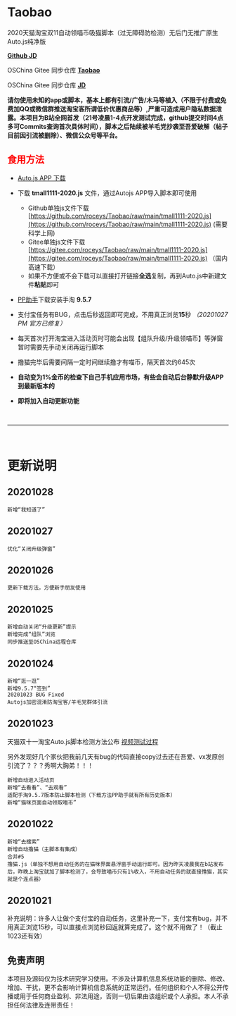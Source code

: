 # Taobao
2020天猫淘宝双11自动领喵币吸猫脚本（过无障碍防检测）无后门无推广原生Auto.js纯净版

[**Github JD**](https://github.com/roceys/JD)

OSChina Gitee 同步仓库 [**Taobao**](https://gitee.com/roceys/Taobao)

OSChina Gitee 同步仓库 [**JD**](https://gitee.com/roceys/JD)

**请勿使用未知的app或脚本，基本上都有引流/广告/木马等植入（不限于付费或免费加QQ或微信群推送淘宝客所谓低价优惠商品等）,严重可造成用户隐私数据泄露。本项目为B站全网首发（21号凌晨1-4点开发测试完成，github提交时间4点多可Commits查询首次具体时间），脚本之后陆续被羊毛党抄袭至吾爱破解（帖子目前因引流被删除）、微信公众号等平台。**

## <font color="red">食用方法</font>
- [Auto.js APP 下载](https://github.com/github-h/Auto.js/releases/tag/V4.1.1.Alpha2)

- 下载 **tmall1111-2020.js** 文件，通过Autojs APP导入脚本即可使用
    - Github单独js文件下载[https://github.com/roceys/Taobao/raw/main/tmall1111-2020.js](https://github.com/roceys/Taobao/raw/main/tmall1111-2020.js) (需要科学上网)
    - Gitee单独js文件下载[https://gitee.com/roceys/Taobao/raw/main/tmall1111-2020.js](https://gitee.com/roceys/Taobao/raw/main/tmall1111-2020.js) （国内高速下载） 
    - 如果不方便或不会下载可以直接打开链接**全选**复制，再到Auto.js中新建文件**粘贴**即可

- [PP助手](https://m.pp.cn/home.html)下载安装手淘 **9.5.7**

- 支付宝任务有BUG，点击后秒返回即可完成，不用真正浏览**15**秒 _（20201027 PM 官方已修复）_

- 每天首次打开淘宝进入活动页时可能会出现【组队升级/升级领喵币】等弹窗暂时需要先手动关闭再运行脚本

- 撸猫完毕后需要间隔一定时间继续撸才有喵币，隔天首次约645次

- **自动变为1%金币的检查下自己手机应用市场，有些会自动后台静默升级APP到最新版本的**

- **即将加入自动更新功能**

<br>

---

<br>

# 更新说明

## 20201028
    新增“我知道了”

## 20201027
    优化“关闭升级弹窗”

## 20201026
    更新下载方法，方便新手朋友使用

## 20201025
    新增自动关闭“升级更新”提示
    新增完成“组队”浏览
    同步推送至OSChina远程仓库

## 20201024
    新增“逛一逛”
    新增9.5.7“签到”
    20201023 BUG Fixed
    Autojs加密混淆防淘宝客/羊毛党群体引流

## 20201023
天猫双十一淘宝Auto.js脚本检测方法公布 [视频测试过程](https://www.bilibili.com/video/BV1nr4y1w7TP)

另外发现好几个家伙把我前几天有bug的代码直接copy过去还在吾爱、vx发原创引流了？？？秀啊大胸弟！！！

    新增自动进入活动页
    新增“去看看”、“去观看”
    适配手淘9.5.7版本防止脚本检测（下载方法PP助手就有所有历史版本）
    新增“猫咪页面自动领取喵币”

## 20201022
    新增“去搜索”
    新增自动撸猫（主脚本有集成）
    合并#5
	撸猫.js（单独不想用自动任务的在猫咪界面悬浮窗手动运行即可。因为昨天凌晨我在b站发布后，昨晚上淘宝就加了脚本检测了，会导致喵币只有1%收入，不用自动任务的就直接撸猫，其实就是个连点器）

## 20201021

补充说明：许多人让做个支付宝的自动任务，这里补充一下，支付宝有bug，并不用真正浏览15秒，可以直接点浏览秒回返就算完成了。这个就不用做了！（截止1023还有效）

## 免责声明

本项目及源码仅为技术研究学习使用。不涉及计算机信息系统功能的删除、修改、增加、干扰，更不会影响计算机信息系统的正常运行。任何组织和个人不得公开传播或用于任何商业盈利、非法用途，否则一切后果由该组织或个人承担。本人不承担任何法律及连带责任！